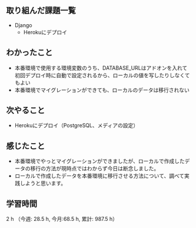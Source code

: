 ## 取り組んだ課題一覧
- Django
    - Herokuにデプロイ

## わかったこと
- 本番環境で使用する環境変数のうち、DATABASE_URLはアドオンを入れて初回デプロイ時に自動で設定されるから、ローカルの値を写したりしなくてもよい
- 本番環境でマイグレーションができても、ローカルのデータは移行されない    

## 次やること
- Herokuにデプロイ（PostgreSQL、メディアの設定）    

## 感じたこと
- 本番環境でやっとマイグレーションができましたが、ローカルで作成したデータの移行の方法が現時点ではわからず今日は断念しました。
- ローカルで作成したデータを本番環境に移行させる方法について、調べて実践しようと思います。    
    
## 学習時間
2 h （今週: 28.5 h, 今月:68.5 h, 累計: 987.5 h）